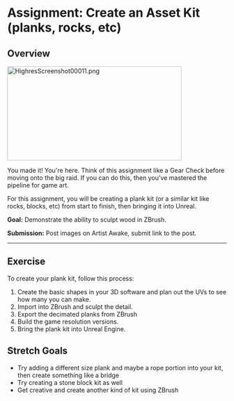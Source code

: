 # Assignment: Create an Asset Kit (planks, rocks, etc)

<h2>Overview</h2>
<p><img src="https://vertexschool.instructure.com/courses/172/files/10656/preview?verifier=r9HG2XdnCUftZsAdN37tASVsD0dF0OyZryIG89rP" alt="HighresScreenshot00011.png" width="400" height="216" data-api-endpoint="https://vertexschool.instructure.com/api/v1/courses/172/files/10656" data-api-returntype="File"></p>
<p>You made it! You're here. Think of this assignment like a Gear Check before moving onto the big raid. If you can do this, then you've mastered the pipeline for game art.</p>
<p>For this assignment, you will be creating a plank kit (or a similar kit like rocks, blocks, etc) from start to finish, then bringing it into Unreal.</p>
<p><strong>Goal:</strong> Demonstrate the ability to sculpt wood in ZBrush.</p>
<p><strong>Submission:</strong> Post images on Artist Awake, submit link to the post.</p>
<hr>
<h2>Exercise</h2>
<p>To create your plank kit, follow this process:</p>
<ol>
<li>Create the basic shapes in your 3D software and plan out the UVs to see how many you can make.</li>
<li>Import into ZBrush and sculpt the detail.</li>
<li>Export the decimated planks from ZBrush</li>
<li>Build the game resolution versions.</li>
<li>Bring the plank kit into Unreal Engine.</li>
</ol>
<h2>Stretch Goals</h2>
<ul>
<li>Try adding a different size plank and maybe a rope portion into your kit, then create something like a bridge</li>
<li>Try creating a stone block kit as well</li>
<li>Get creative and create another kind of kit using ZBrush</li>
</ul>